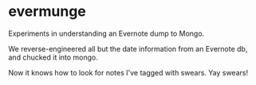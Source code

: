 evermunge
=========

Experiments in understanding an Evernote dump to Mongo.

We reverse-engineered all but the date information from an Evernote db, and chucked it into mongo.

Now it knows how to look for notes I've tagged with swears. Yay swears!
